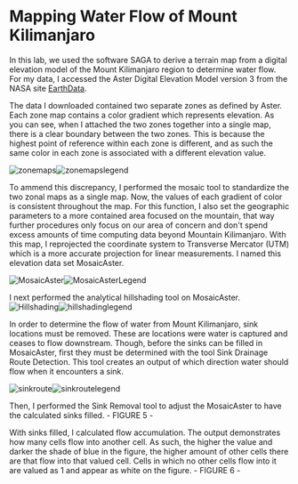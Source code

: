 # Mapping Water Flow of Mount Kilimanjaro

In this lab, we used the software SAGA to derive a terrain map from a digital elevation model of the Mount Kilimanjaro region to determine water flow. For my data, I accessed the Aster Digital Elevation Model version 3 from the NASA site [EarthData](https://earthdata.nasa.gov/).

The data I downloaded contained two separate zones as defined by Aster. Each zone map contains a color gradient which represents elevation. As you can see, when I attached the two zones together into a single map, there is a clear boundary between the two zones. This is because the highest point of reference within each zone is different, and as such the same color in each zone is associated with a different elevation value. 

![zonemaps](https://github.com/Ian8VT/Ian8VT.github.io/blob/master/zonemaps.png)![zonemapslegend](https://github.com/Ian8VT/Ian8VT.github.io/blob/master/zonemaps_legend.png)



To ammend this discrepancy, I performed the mosaic tool to standardize the two zonal maps as a single map. Now, the values of each gradient of color is consistent throughout the map. For this function, I also set the geographic parameters to a more contained area focused on the mountain, that way further procedures only focus on our area of concern and don't spend excess amounts of time computing data beyond Mountain Kilimanjaro. With this map, I reprojected the coordinate system to Transverse Mercator (UTM) which is a more accurate projection for linear measurements. I named this elevation data set MosaicAster. 

![MosaicAster](https://github.com/Ian8VT/Ian8VT.github.io/blob/master/mosaicastermap.png)![MosaicAsterLegend](https://github.com/Ian8VT/Ian8VT.github.io/blob/master/mosaicastermap_legend.png)



I next performed the analytical hillshading tool on MosaicAster. ![Hillshading](https://github.com/Ian8VT/Ian8VT.github.io/blob/master/hillshademap.png)![hillshadinglegend](https://github.com/Ian8VT/Ian8VT.github.io/blob/master/hillshademap_legend.png)

In order to determine the flow of water from Mount Kilimanjaro, sink locations must be removed. These are locations were water is captured and ceases to flow downstream. Though, before the sinks can be filled in MosaicAster, first they must be determined with the tool Sink Drainage Route Detection. This tool creates an output of which direction water should flow when it encounters a sink. 

![sinkroute](https://github.com/Ian8VT/Ian8VT.github.io/blob/master/sinkroutemap.png)![sinkroutelegend](https://github.com/Ian8VT/Ian8VT.github.io/blob/master/sinkroutemap_legend.png)



Then, I performed the Sink Removal tool to adjust the MosaicAster to have the calculated sinks filled. - FIGURE 5 - 

With sinks filled, I calculated flow accumulation. The output demonstrates how many cells flow into another cell. As such, the higher the value and darker the shade of blue in the figure, the higher amount of other cells there are that flow into that valued cell. Cells in which no other cells flow into it are valued as 1 and appear as white on the figure. - FIGURE 6 - 
